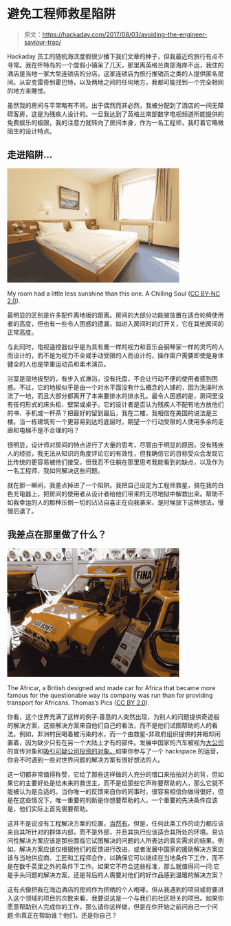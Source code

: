 # 避免工程师救星陷阱

> 原文：<https://hackaday.com/2017/08/03/avoiding-the-engineer-saviour-trap/>

Hackaday 员工的随机海滨度假很少播下我们文章的种子，但我最近的旅行有点不寻常。我在怀特岛的一个度假小镇呆了几天，那里离英格兰南部海岸不远，我住的酒店是当地一家大型连锁店的分店，这家连锁店为旅行推销员之类的人提供匿名房间。从安克雷奇到霍巴特，以及两地之间的任何地方，我都可能找到一个完全相同的地方来睡觉。

虽然我的房间与平常略有不同。出于偶然而非必然，我被分配到了酒店的一间无障碍客房，这是为残疾人设计的。一旦我达到了英格兰南部数字电视频道所能提供的免费娱乐的极限，我的注意力就转向了房间本身，作为一名工程师，我盯着它略微陌生的设计特点。

## 走进陷阱…

[![My room had a little less sunshine than this one. A Chilling Soul (CC BY-NC 2.0).](img/85b89c908e5afb403f2972f1fbc89ad6.png)](https://hackaday.com/wp-content/uploads/2017/07/2570146098_512afe2fac_o.jpg)

My room had a little less sunshine than this one. A Chilling Soul ([CC BY-NC 2.0](https://www.flickr.com/photos/chilling_soul/2570146098)).

最明显的区别是许多配件离地板的距离。房间的大部分功能被放置在适合轮椅使用者的高度，但也有一些令人困惑的遗漏，如进入房间时的灯开关，它在其他房间的正常高度。

与此同时，电视遥控器似乎是为具有鹰一样的视力和音乐会钢琴家一样的灵巧的人而设计的，而不是为视力不全或手动受限的人而设计的，操作窗户需要即使是身体健全的人也是举重运动员和柔术演员。

浴室是湿地板型的，有步入式淋浴，没有托盘，不会让行动不便的使用者感到困惑。不过，它的地板似乎是由一个对水平面没有什么概念的人铺的，因为洗澡时水流了一地，而且大部分都离开了本来要排水的排水孔。最令人困惑的是，房间里没有任何形式的床头柜、壁架或桌子。它的设计者是否认为残疾人不配有地方放他们的书、手机或一杯茶？把最好的留到最后，我在二楼，我相信在美国的说法是三楼。当一栋建筑有一个更容易到达的底层时，期望一个行动受限的人使用多余的走廊和电梯不是不合理的吗？

很明显，设计师对房间的特点进行了大量的思考，尽管由于明显的原因，没有残疾人的经验，我无法从知识的角度评论它的有效性，但我确信它的目标受众会发现它比传统的更容易被他们接受。但我忍不住躺在那里思考我能看到的缺点，以及作为一名工程师，我如何解决这些问题。

就在那一瞬间，我差点掉进了一个陷阱。我把自己设定为工程师救星，骑在我的白色充电器上，把房间的使用者从设计者给他们带来的无尽地狱中解救出来。帮助不如我幸运的人的那种压倒一切的沾沾自喜正在向我袭来，是时候放下这种想法，慢慢后退了。

## 我差点在那里做了什么？

[![The Africar, a British designed amd made car for Africa that became more famous for the questionable way its company was run than for providing transport for Africans. Thomas's Pics (CC BY 2.0).](img/667ccf496beb324d365f9306ad9e3fc6.png)](https://hackaday.com/wp-content/uploads/2017/07/14850604508_6c773bce29_b.jpg)

The Africar, a British designed and made car for Africa that became more famous for the questionable way its company was run than for providing transport for Africans. Thomas’s Pics ([CC BY 2.0](https://www.flickr.com/photos/60900612@N08/14850604508/)).

你看，这个世界充满了这样的例子:善意的人突然出现，为别人的问题提供奇迹般的解决方案，这些解决方案来自他们自己的看法，而不是他们试图帮助的人的看法。例如，非洲村民喝着被污染的水，而一个由救星-非政府组织提供的井眼却闲置着，因为缺少只有在另一个大陆上才有的部件。发展中国家的汽车被视为[大公司](http://www.bbc.com/autos/story/20130617-chrysler-ccv-pioneer-in-plastic)的宣传对象和[吸引可疑公司投资的对象。](http://www.independent.co.uk/life-style/motoring/comment/alexei-sayle-the-dark-heart-of-the-africar-493261.html)如果你参与了一个 hackspace 的运营，你会不时遇到一些对世界问题的解决方案有很好想法的人。

这一切都非常值得称赞，它给了那些这样做的人充分的借口来拍拍对方的背，但如果它的主要好处是给未来的救世主，而不是给那些它声称要帮助的人，那么它就不能被认为是合适的。当你唯一的反馈来自你的同事时，很容易相信你做得很好，但是在这些情况下，唯一重要的判断是你想要帮助的人，一个重要的先决条件应该是，他们实际上首先需要帮助。

这并不是说没有工程解决方案的位置，[当然有](https://www.ewb-uk.org/)。但是，任何此类工作的动力都应该来自其所针对的群体内部，而不是外部，并且其执行应该适合其所处的环境。易访问性解决方案应该是那些面临它试图解决的问题的人所表达的真实需求的结果。例如，解决方案应该仅根据他们的反馈进行改进，或者发展中国家的援助解决方案应该与当地供应商、工匠和工程师合作，以确保它可以继续在当地条件下工作，而不是在数千英里之外的条件下工作。如果它不符合这些标准，那么就值得问一问:它是手头问题的解决方案，还是背后的人需要对他们的好作品感到温暖的解决方案？

这有点像把我在海边酒店的房间作为把柄的个人咆哮，但从我遇到的项目或将要进入这个领域的项目的次数来看，我要说这是一个与我们的社区相关的项目。如果你愿意帮助别人完成你的工作，那么请你这样做，但是在你开始之前问自己一个问题:你真正在帮助谁？他们，还是你自己？